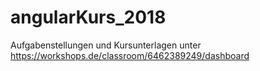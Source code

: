 # angularKurs_2018

Aufgabenstellungen und Kursunterlagen unter https://workshops.de/classroom/6462389249/dashboard